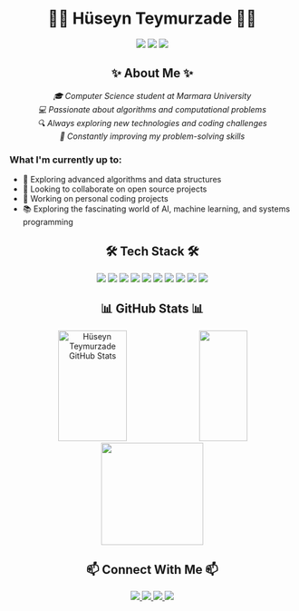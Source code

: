 # <div align="center">👨‍💻 Hüseyn Teymurzade 👨‍💻</div>


<div align="center">
  <img src="https://img.shields.io/badge/Focus-Algorithms-blue?style=for-the-badge&logo=leetcode" />
  <img src="https://img.shields.io/badge/Passion-Coding-red?style=for-the-badge&logo=visual-studio-code" />
  <img src="https://img.shields.io/badge/Student-Marmara_University-green?style=for-the-badge&logo=academia" />
</div>

## <div align="center">✨ About Me ✨</div>

<p align="center">
  <em>🎓 Computer Science student at Marmara University</em><br>
  <em>💻 Passionate about algorithms and computational problems</em><br>
  <em>🔍 Always exploring new technologies and coding challenges</em><br>
  <em>🚀 Constantly improving my problem-solving skills</em>
</p>


### What I'm currently up to:
- 🌱 Exploring advanced algorithms and data structures
- 👯 Looking to collaborate on open source projects
- 🔭 Working on personal coding projects
- 📚 Exploring the fascinating world of AI, machine learning, and systems programming

## <div align="center">🛠️ Tech Stack 🛠️</div>

<div align="center">
  <img src="https://img.shields.io/badge/C-00599C?style=for-the-badge&logo=c&logoColor=white"/>
  <img src="https://img.shields.io/badge/C%2B%2B-00599C?style=for-the-badge&logo=c%2B%2B&logoColor=white"/>
  <img src="https://img.shields.io/badge/C%23-239120?style=for-the-badge&logo=c-sharp&logoColor=white"/>
  <img src="https://img.shields.io/badge/Rust-000000?style=for-the-badge&logo=rust&logoColor=white"/>
  <img src="https://img.shields.io/badge/Java-ED8B00?style=for-the-badge&logo=java&logoColor=white"/>
  <img src="https://img.shields.io/badge/Python-FFD43B?style=for-the-badge&logo=python&logoColor=blue"/>
  <img src="https://img.shields.io/badge/Unity-100000?style=for-the-badge&logo=unity&logoColor=white"/>
  <img src="https://img.shields.io/badge/Electron-2B2E3A?style=for-the-badge&logo=electron&logoColor=9FEAF9"/>
  <img src="https://img.shields.io/badge/GIT-E44C30?style=for-the-badge&logo=git&logoColor=white"/>
  <img src="https://img.shields.io/badge/Linux-FCC624?style=for-the-badge&logo=linux&logoColor=black"/>
</div>

## <div align="center">📊 GitHub Stats 📊</div>

<div align="center">
  <img width="49%" height="195px" src="https://github-readme-stats.vercel.app/api?username=Huseynteymurzade28&show_icons=true&count_private=true&hide_border=true&title_color=ff91a4&icon_color=ff91a4&cache_seconds=60&text_color=c9d1d9&bg_color=0d1117" alt="Hüseyn Teymurzade GitHub Stats" /> 
  <img width="41%" height="195px" src="https://github-readme-stats.vercel.app/api/top-langs/?username=Huseynteymurzade28&layout=compact&cache_seconds=60&hide_border=true&title_color=ff91a4&text_color=ff91a4&bg_color=0d1117" />
</div>

<div align="center">
  <img height="180em" src="https://github-readme-streak-stats.herokuapp.com/?user=Huseynteymurzade28&theme=radical&hide_border=true&cache_seconds=60" />
</div>

## <div align="center">📫 Connect With Me 📫</div>
<div align="center">
  <a href="https://www.linkedin.com/in/hüseyn-teymurzade-9492a92b3" target="_blank">
    <img src="https://img.shields.io/badge/LinkedIn-0077B5?style=for-the-badge&logo=linkedin&logoColor=white" target="_blank" />
  </a>
  <a href="https://www.leetcode.com/flearlyly" target="blank">
    <img src="https://img.shields.io/badge/-LeetCode-FFA116?style=for-the-badge&logo=LeetCode&logoColor=black" />
  </a>
  <a href="mailto:huseynteymurrr74@gmail.com">
    <img src="https://img.shields.io/badge/Email-D14836?style=for-the-badge&logo=gmail&logoColor=white" />
  </a>
  <a href="https://www.codewars.com/users/Huseyn%20Teymurzade" target="blank">
  <img src="https://img.shields.io/badge/Codewars-B1361E?style=for-the-badge&logo=codewars&logoColor=white" />
  </a>
</div>
